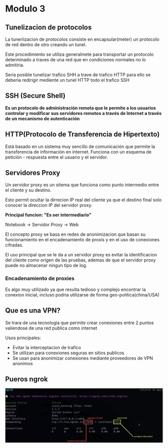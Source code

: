 # Modulo 3
## Tunelizacion de protocolos
La tunerlizacion de protocolos consiste en encapsular(meter) un protocolo de red dentro de otro creando un tunel.

Este procedimiento se utiliza generalmete para transportar un protocolo determinado a traves de una red que en condiciones normales no lo admitiria.

Seria posible tunelizar trafico SHH a trave de trafico HTTP para ello se deberia redirigir mediente un tunel HTTP todo el trafico SSH

## SSH (Secure Shell)
**Es un protocolo de administración remota que le permite a los usuarios controlar y modificar sus servidores remotos a través de Internet a través de un mecanismo de autenticación**

## HTTP(Protocolo de Transferencia de Hipertexto)
Está basado en un sistema muy sencillo de comunicación que permite la transferencia de información en internet. Funciona con un esquema de petición - respuesta entre el usuario y el servidor.

## Servidores Proxy
Un servidor proxy es un sitema que funciona como punto intermedio entre el cliente y su destino.

Esto permit ocultar la dirrecion IP real del cliente ya que el destino final solo conocer la direccion  IP del servidor proxy.

**Principal funcion: "Es ser intermediario"**

Notebook -> Servidor Proxy -> Web

El concepto proxy se basa en redes de anonimizacion que basan su funcionamiento en el encadenamiento de proxis y en el uso de conexiones cifradas.

El uso principal que se le da a un servidor proxy es evitar la identificacion del cliente como origen de las pruebas, ademas de que el servidor proxy puede no almacenar ningun tipo de log.

### Encadenamiento de proxies
Es algo muy utilizado ya que resulta tedioso y complejo encontrar la conexion inicial, incluso podria utilizarse de forma geo-politica(china/USA)

## Que es una VPN?
Se trara de una tecnologia que permite crear conexiones entre 2 puntos valiendose de una red publica como internet

Usos principales:
* Evitar la interceptacion de trafico
* Se utilizan para conexiones seguras en sitios publicos
* Se usan para anonimizar conexiones mediante proveedores de VPN anonimos


## Pueros ngrok
![](Doc/1.jpg)